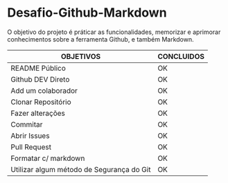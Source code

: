 # Desafio-Github-Markdown

O objetivo do projeto é práticar as funcionalidades, memorizar e aprimorar conhecimentos sobre a ferramenta Github, e também Markdown.


|OBJETIVOS           | CONCLUIDOS |
|--------------------|------------|
|README Público      |       OK   | 
|Github DEV Direto   |       OK   | 
|Add um colaborador  |       OK   | 
|Clonar Repositório  |       OK   | 
|Fazer alterações    |       OK   | 
|Commitar            |       OK   | 
|Abrir Issues        |       OK   | 
|Pull Request        |       OK   | 
|Formatar c/ markdown|       OK   | 
|Utilizar algum método de Segurança do Git |       OK   | 